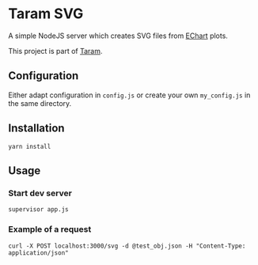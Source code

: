 # Taram SVG

A simple NodeJS server which creates SVG files from [EChart](https://echarts.apache.org/en/index.html) plots.

This project is part of [Taram](https://github.com/UNIL-PAF/taram-backend).

## Configuration
Either adapt configuration in `config.js` or create your own `my_config.js` in the same directory.

## Installation
`yarn install`

## Usage

### Start dev server
 `supervisor app.js`

### Example of a request
 `curl -X POST localhost:3000/svg -d @test_obj.json -H "Content-Type: application/json"`

